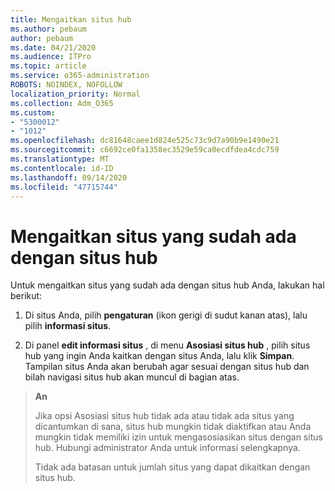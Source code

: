 ```yaml
---
title: Mengaitkan situs hub
ms.author: pebaum
author: pebaum
ms.date: 04/21/2020
ms.audience: ITPro
ms.topic: article
ms.service: o365-administration
ROBOTS: NOINDEX, NOFOLLOW
localization_priority: Normal
ms.collection: Adm_O365
ms.custom:
- "5300012"
- "1012"
ms.openlocfilehash: dc81648caee1d824e525c73c9d7a90b9e1490e21
ms.sourcegitcommit: c6692ce0fa1358ec3529e59ca0ecdfdea4cdc759
ms.translationtype: MT
ms.contentlocale: id-ID
ms.lasthandoff: 09/14/2020
ms.locfileid: "47715744"
---
```

# <a name="associate-existing-site-with-a-hub-site"></a>Mengaitkan situs yang sudah ada dengan situs hub

Untuk mengaitkan situs yang sudah ada dengan situs hub Anda, lakukan hal berikut:
  
1. Di situs Anda, pilih **pengaturan** (ikon gerigi di sudut kanan atas), lalu pilih **informasi situs**.

2. Di panel **edit informasi situs** , di menu **Asosiasi situs hub** , pilih situs hub yang ingin Anda kaitkan dengan situs Anda, lalu klik **Simpan**. Tampilan situs Anda akan berubah agar sesuai dengan situs hub dan bilah navigasi situs hub akan muncul di bagian atas.

>**An**
>
>Jika opsi Asosiasi situs hub tidak ada atau tidak ada situs yang dicantumkan di sana, situs hub mungkin tidak diaktifkan atau Anda mungkin tidak memiliki izin untuk mengasosiasikan situs dengan situs hub. Hubungi administrator Anda untuk informasi selengkapnya.
>
>Tidak ada batasan untuk jumlah situs yang dapat dikaitkan dengan situs hub.
  